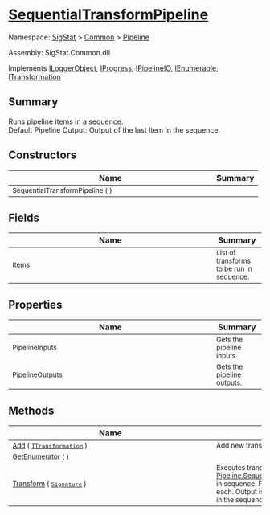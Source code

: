 # [SequentialTransformPipeline](./SequentialTransformPipeline.md)

Namespace: [SigStat]() > [Common](./../README.md) > [Pipeline](./README.md)

Assembly: SigStat.Common.dll

Implements [ILoggerObject](./../ILoggerObject.md), [IProgress](./../Helpers/IProgress.md), [IPipelineIO](./IPipelineIO.md), [IEnumerable](https://docs.microsoft.com/en-us/dotnet/api/System.Collections.IEnumerable), [ITransformation](./../ITransformation.md)

## Summary
Runs pipeline items in a sequence.  <br>Default Pipeline Output: Output of the last Item in the sequence.

## Constructors

| Name | Summary | 
| --- | --- | 
| <div style ="width:390px"><sub>SequentialTransformPipeline (  )</sub></div>| <sub></sub></div>| <br>


## Fields

| Name | Summary | 
| --- | --- | 
| <div style ="width:390px"><sub>Items</sub></div>| <sub>List of transforms to be run in sequence.</sub></div>| <br>


## Properties

| Name | Summary | 
| --- | --- | 
| <div style ="width:390px"><sub>PipelineInputs</sub></div>| <sub>Gets the pipeline inputs.</sub></div>| <br>
| <div style ="width:390px"><sub>PipelineOutputs</sub></div>| <sub>Gets the pipeline outputs.</sub></div>| <br>


## Methods

| Name | Summary | 
| --- | --- | 
| <div style ="width:390px"><sub>[Add](./Methods/SequentialTransformPipeline-100663508.md) ( [`ITransformation`](./../ITransformation.md) )</sub></div>| <sub>Add new transform to the list.</sub></div>| <br>
| <div style ="width:390px"><sub>[GetEnumerator](./Methods/SequentialTransformPipeline-100663507.md) (  )</sub></div>| <sub></sub></div>| <br>
| <div style ="width:390px"><sub>[Transform](./Methods/SequentialTransformPipeline-100663509.md) ( [`Signature`](./../Signature.md) )</sub></div>| <sub>Executes transform [Pipeline.SequentialTransformPipeline.Items](https://github.com/hargitomi97/sigstat/blob/master/docs/md/.md) in sequence.  Passes input features for each.  Output is the output of the last Item in the sequence.</sub></div>| <br>


